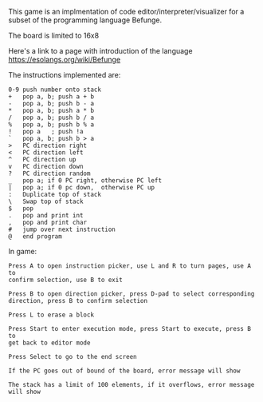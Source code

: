 This game is an implmentation of code editor/interpreter/visualizer for a subset
of the programming language Befunge.

The board is limited to 16x8

Here's a link to a page with introduction of the language
https://esolangs.org/wiki/Befunge

The instructions implemented are:

    0-9 push number onto stack
    +   pop a, b; push a + b
    -   pop a, b; push b - a
    *   pop a, b; push a * b
    /   pop a, b; push b / a
    %   pop a, b; push b % a
    !   pop a   ; push !a
    `   pop a, b; push b > a
    >   PC direction right
    <   PC direction left
    ^   PC direction up
    v   PC direction down
    ?   PC direction random
    _   pop a; if 0 PC right, otherwise PC left
    |   pop a; if 0 pc down,  otherwise PC up
    :   Duplicate top of stack
    \   Swap top of stack
    $   pop
    .   pop and print int
    ,   pop and print char
    #   jump over next instruction
    @   end program
       
In game:

    Press A to open instruction picker, use L and R to turn pages, use A to
    confirm selection, use B to exit
    
    Press B to open direction picker, press D-pad to select corresponding
    direction, press B to confirm selection
    
    Press L to erase a block
    
    Press Start to enter execution mode, press Start to execute, press B to
    get back to editor mode
    
    Press Select to go to the end screen
    
    If the PC goes out of bound of the board, error message will show
    
    The stack has a limit of 100 elements, if it overflows, error message
    will show
